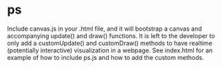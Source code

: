 # ps

Include canvas.js in your .html file, and it will bootstrap a canvas and accompanying update() and draw() functions. It is left to the developer to only add a customUpdate() and customDraw() methods to have realtime (potentially interactive) visualization in a webpage. See index.html for an example of how to include ps.js and how to add the custom methods.
